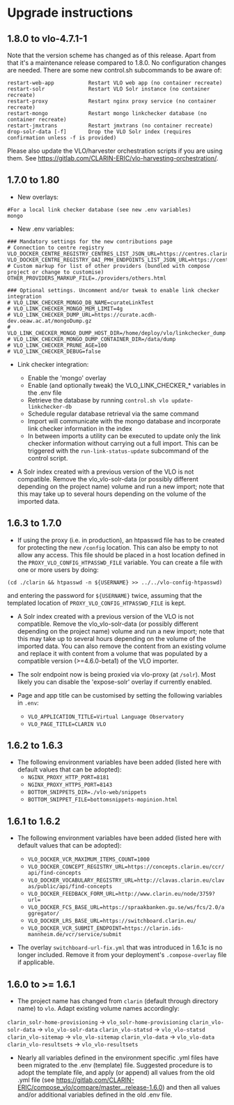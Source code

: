 # Upgrade instructions

## 1.8.0 to vlo-4.7.1-1

Note that the version scheme has changed as of this release. Apart from that it's a
maintenance release compared to 1.8.0. No configuration changes are needed. There are
some new control.sh subcommands to be aware of:

```
restart-web-app           Restart VLO web app (no container recreate) 
restart-solr              Restart VLO Solr instance (no container recreate) 
restart-proxy             Restart nginx proxy service (no container recreate) 
restart-mongo             Restart mongo linkchecker database (no container recreate) 
restart-jmxtrans          Restart jmxtrans (no container recreate) 
drop-solr-data [-f]       Drop the VLO Solr index (requires confirmation unless -f is provided)
```

Please also update the VLO/harvester orchestration scripts if you are using them. 
See https://gitlab.com/CLARIN-ERIC/vlo-harvesting-orchestration/.

## 1.7.0 to 1.80

- New overlays:

```
#For a local link checker database (see new .env variables)
mongo
```

- New .env variables:

```
### Mandatory settings for the new contributions page
# Connection to centre registry
VLO_DOCKER_CENTRE_REGISTRY_CENTRES_LIST_JSON_URL=https://centres.clarin.eu/api/model/Centre
VLO_DOCKER_CENTRE_REGISTRY_OAI_PMH_ENDPOINTS_LIST_JSON_URL=https://centres.clarin.eu/api/model/OAIPMHEndpoint
# Custom markup for list of other providers (bundled with compose project or change to customise)
OTHER_PROVIDERS_MARKUP_FILE=./providers/others.html

### Optional settings. Uncomment and/or tweak to enable link checker integration
# VLO_LINK_CHECKER_MONGO_DB_NAME=curateLinkTest
# VLO_LINK_CHECKER_MONGO_MEM_LIMIT=4g
# VLO_LINK_CHECKER_DUMP_URL=https://curate.acdh-dev.oeaw.ac.at/mongoDump.gz
# VLO_LINK_CHECKER_MONGO_DUMP_HOST_DIR=/home/deploy/vlo/linkchecker_dump
# VLO_LINK_CHECKER_MONGO_DUMP_CONTAINER_DIR=/data/dump
# VLO_LINK_CHECKER_PRUNE_AGE=100
# VLO_LINK_CHECKER_DEBUG=false
```

- Link checker integration:
  * Enable the 'mongo' overlay
  * Enable (and optionally tweak) the VLO_LINK_CHECKER_* variables in the .env file
  * Retrieve the database by running `control.sh vlo update-linkchecker-db`
  * Schedule regular database retrieval via the same command
  * Import will communicate with the mongo database and incorporate link checker 
  information in the index
  * In between imports a utility can be executed to update only the link checker 
  information without carrying out a full import. This can be triggered with the
  `run-link-status-update` subcommand of the control script.

- A Solr index created with a previous version of the VLO is not compatible. Remove the
vlo_vlo-solr-data (or possibly different depending on the project name) volume and run a
new import; note that this may take up to several hours depending on the volume of the
imported data.

## 1.6.3 to 1.7.0
- If using the proxy (i.e. in production), an htpasswd file has to be created for
protecting the new `/config` location. This can also be empty to not allow any access.
This file should be placed in a host location defined in the
`PROXY_VLO_CONFIG_HTPASSWD_FILE` variable. You can create a file with one or more users 
by doing:

```
(cd ./clarin && htpasswd -n ${USERNAME} >> ../../vlo-config-htpasswd)
```

and entering the
password for `${USERNAME}` twice, assuming that the templated location of 
`PROXY_VLO_CONFIG_HTPASSWD_FILE` is kept.

- A Solr index created with a previous version of the VLO is not compatible. Remove the
vlo_vlo-solr-data (or possibly different depending on the project name) volume and run a
new import; note that this may take up to several hours depending on the volume of the
imported data. You can also remove the content from an existing volume and replace it
with content from a volume that was populated by a compatible version (>=4.6.0-beta1) of
the VLO importer.

- The solr endpoint now is being proxied via vlo-proxy (at `/solr`). Most likely you
can disable the 'expose-solr' overlay if currently enabled.

- Page and app title can be customised by setting the following variables in `.env`:
  - `VLO_APPLICATION_TITLE=Virtual Language Observatory`
  - `VLO_PAGE_TITLE=CLARIN VLO`

## 1.6.2 to 1.6.3
- The following environment variables have been added (listed here with default values
that can be adopted):
  - `NGINX_PROXY_HTTP_PORT=8181`
  - `NGINX_PROXY_HTTPS_PORT=8143`
  - `BOTTOM_SNIPPETS_DIR=./vlo-web/snippets`
  - `BOTTOM_SNIPPET_FILE=bottomsnippets-mopinion.html`

## 1.6.1 to 1.6.2
- The following environment variables have been added (listed here with default values
that can be adopted):

  - `VLO_DOCKER_VCR_MAXIMUM_ITEMS_COUNT=1000`
  - `VLO_DOCKER_CONCEPT_REGISTRY_URL=https://concepts.clarin.eu/ccr/api/find-concepts`
  - `VLO_DOCKER_VOCABULARY_REGISTRY_URL=http://clavas.clarin.eu/clavas/public/api/find-concepts`
  - `VLO_DOCKER_FEEDBACK_FORM_URL=http://www.clarin.eu/node/3759?url=`
  - `VLO_DOCKER_FCS_BASE_URL=https://spraakbanken.gu.se/ws/fcs/2.0/aggregator/`
  - `VLO_DOCKER_LRS_BASE_URL=https://switchboard.clarin.eu/`
  - `VLO_DOCKER_VCR_SUBMIT_ENDPOINT=https://clarin.ids-mannheim.de/vcr/service/submit`

- The overlay `switchboard-url-fix.yml` that was introduced in 1.6.1c is no longer
included. Remove it from your deployment's `.compose-overlay` file if applicable.

## 1.6.0 to >= 1.6.1
- The project name has changed from `clarin` (default through directory name) to `vlo`.
Adapt existing volume names accordingly:

`clarin_solr-home-provisioning` -> `vlo_solr-home-provisioning`
`clarin_vlo-solr-data` -> `vlo_vlo-solr-data`
`clarin_vlo-statsd` -> `vlo_vlo-statsd`
`clarin_vlo-sitemap` -> `vlo_vlo-sitemap`
`clarin_vlo-data` -> `vlo_vlo-data`
`clarin_vlo-resultsets` -> `vlo_vlo-resultsets`

- Nearly all variables defined in the environment specific .yml files have been migrated
to the .env (template) file. Suggested procedure is to adopt the template file, and
apply (or append) all values from the old .yml file (see
<https://gitlab.com/CLARIN-ERIC/compose_vlo/compare/master...release-1.6.0>) and then
all values and/or additional variables defined in the old .env file.
